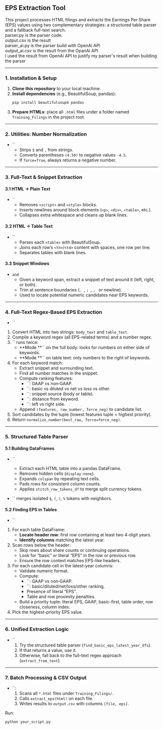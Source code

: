 ## EPS Extraction Tool

This project processes HTML filings and extracts the Earnings Per Share (EPS) values using two complementary strategies: a structured table parser and a fallback full-text search. \
parser.py is the parser code. \
output.csv is the result \
parser_ai.py is the parser build with OpenAi API \
output_ai.csv is the result from the OpanAi API \
I used the result from OpenAi API to justify my parser's result when building the parser 

---

### 1. Installation & Setup

1. **Clone this repository** to your local machine.
2. **Install dependencies** (e.g., BeautifulSoup, pandas):
   ```bash
   pip install beautifulsoup4 pandas
   ```
3. **Prepare HTMLs**: place all `.html` files under a folder named `Training_Filings` in the project root.

---

### 2. Utilities: Number Normalization

- ``
  - Strips `$` and `,` from strings.
  - Converts parentheses `(4.50)` to negative values `-4.5`.
  - If `force=True`, always returns a negative number.

---

### 3. Full-Text & Snippet Extraction

#### 3.1 HTML → Plain Text

- ``
  - Removes `<script>` and `<style>` blocks.
  - Inserts newlines around block elements (`<p>`, `<div>`, `<table>`, etc.).
  - Collapses extra whitespace and cleans up blank lines.

#### 3.2 HTML → Table Text

- ``
  - Parses each `<table>` with BeautifulSoup.
  - Joins each row’s `<th>`/`<td>` content with spaces, one row per line.
  - Separates tables with blank lines.

#### 3.3 Snippet Windows

- `` and ``
  - Given a keyword span, extract a snippet of text around it (left, right, or both).
  - Trim at sentence boundaries (`. `, `; `, `, ` or newline).
  - Used to locate potential numeric candidates near EPS keywords.

---

### 4. Full-Text Regex-Based EPS Extraction

- ``

1. Convert HTML into two strings: `body_text` and `table_text`.
2. Compile a keyword regex (all EPS-related terms) and a number regex.
3. `` runs twice:
   - **Mode **`` on the full body: looks for numbers on either side of keywords.
   - **Mode **`` on table text: only numbers to the right of keywords.
4. For each keyword match:
   - Extract snippet and surrounding text.
   - Find all number matches in the snippet.
   - Compute ranking features:
     - ``: GAAP vs non‑GAAP.
     - ``: basic vs diluted vs net vs loss vs other.
     - ``: snippet source (body or table).
     - ``: distance from keyword.
     - ``: left vs right side.
   - Append `(features, raw_number, force_neg)` to candidate list.
5. Sort candidates by the tuple (lowest features tuple = highest priority).
6. Return `normalize_number(best_raw, force=force_neg)`.

---

### 5. Structured Table Parser

#### 5.1 Building DataFrames

- ``

  - Extract each HTML table into a pandas DataFrame.
  - Removes hidden cells (`display:none`).
  - Expands `colspan` by repeating text cells.
  - Pads rows for consistent column counts.
  - Applies `stitch_row_tokens_df` to merge split currency tokens.

- `` merges isolated `$`, `(`, `)`, `%` tokens with neighbors.

#### 5.2 Finding EPS in Tables

- ``

1. For each table DataFrame:
   - **Locate header row**: first row containing at least two 4-digit years.
   - **Identify columns** matching the latest year.
2. Scan rows below the header:
   - Skip rows about share counts or continuing operations.
   - Look for “basic” or literal “EPS” in the row or previous row.
   - Ensure the row context matches EPS-like headers.
3. For each candidate cell in the latest-year columns:
   - Validate numeric format.
   - Compute:
     - ``: GAAP vs non‑GAAP.
     - ``: basic/diluted/net/loss/other ranking.
     - Presence of literal “EPS”.
     - Table and row proximity penalties.
   - Build a priority tuple: literal EPS, GAAP, basic-first, table order, row closeness, column index.
4. Pick the highest-priority EPS value.

---

### 6. Unified Extraction Logic

- ``
  1. Try the structured table parser (`find_basic_eps_latest_year_dfs`).
  2. If that returns a value, use it.
  3. Otherwise, fall back to the full-text regex approach (`extract_from_text`).

---

### 7. Batch Processing & CSV Output

- ``:
  1. Scans all `*.html` files under `Training_Filings/`.
  2. Calls `extract_eps(html)` on each file.
  3. Writes results to `output.csv` with columns `[file, eps]`.

Run:

```bash
python your_script.py
```




